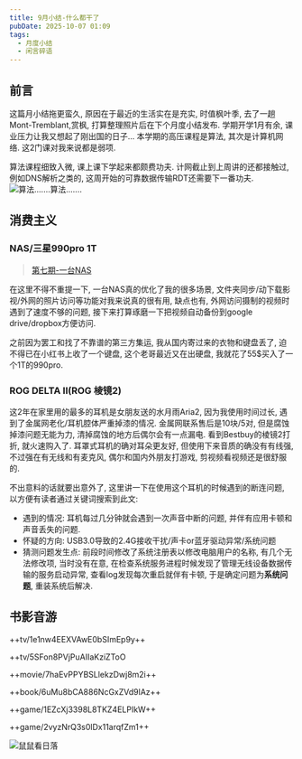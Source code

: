```yaml
---
title: 9月小结-什么都干了
pubDate: 2025-10-07 01:09
tags:
  - 月度小结
  - 闲言碎语
---
```

## 前言

这篇月小结拖更蛮久, 原因在于最近的生活实在是充实, 时值枫叶季, 去了一趟Mont-Tremblant,赏枫, 打算整理照片后在下个月度小结发布. 学期开学1月有余, 课业压力让我又想起了刚出国的日子... 本学期的高压课程是算法, 其次是计算机网络. 这2门课对我来说都是弱项. 

算法课程细致入微, 课上课下学起来都颇费功夫. 计网截止到上周讲的还都接触过, 例如DNS解析之类的, 这周开始的可靠数据传输RDT还需要下一番功夫.
![算法.......算法.......](https://r2.asyncx.top/2025/10/07/202510071636333.webp)

## 消费主义
### NAS/三星990pro 1T

> [第七期-一台NAS](https://blog.asyncx.top/posts/2025-09-21)

在这里不得不重提一下, 一台NAS真的优化了我的很多场景, 文件夹同步/动下载影视/外网的照片访问等功能对我来说真的很有用, 缺点也有, 外网访问摄制的视频时遇到了速度不够的问题, 接下来打算琢磨一下把视频自动备份到google drive/dropbox方便访问.

之前因为罢工和找了不靠谱的第三方集运, 我从国内寄过来的衣物和键盘丢了, 迫不得已在小红书上收了一个键盘, 这个老哥最近又在出硬盘, 我就花了55$买入了一个1T的990pro. 
### ROG DELTA II(ROG 棱镜2)
这2年在家里用的最多的耳机是女朋友送的水月雨Aria2, 因为我使用时间过长, 遇到了金属网老化/耳机腔体严重掉漆的情况. 金属网联系售后是10块/5对, 但是腐蚀掉漆问题无能为力, 清掉腐蚀的地方后偶尔会有一点漏电. 看到Bestbuy的棱镜2打折, 就火速购入了. 耳罩式耳机的确对耳朵更友好, 但使用下来音质的确没有有线强, 不过强在有无线和有麦克风, 偶尔和国内外朋友打游戏, 剪视频看视频还是很舒服的.

不出意料的话就要出意外了, 这里讲一下在使用这个耳机的时候遇到的断连问题, 以方便有读者通过关键词搜索到此文:

- 遇到的情况: 耳机每过几分钟就会遇到一次声音中断的问题, 并伴有应用卡顿和声音丢失的问题.
- 怀疑的方向: USB3.0导致的2.4G接收干扰/声卡or蓝牙驱动异常/系统问题
- 猜测问题发生点: 前段时间修改了系统注册表以修改电脑用户的名称, 有几个无法修改项, 当时没有在意, 在检查系统服务进程时候发现了管理无线设备数据传输的服务启动异常, 查看log发现每次重启就伴有卡顿, 于是确定问题为**系统问题**, 重装系统后解决.

## 书影音游

++tv/1e1nw4EEXVAwE0bSImEp9y++

++tv/5SFon8PVjPuAIIaKziZToO

++movie/7haEvPPYBSLlekzDwj8m2i++

++book/6uMu8bCA886NcGxZVd9lAz++

++game/1EZcXj3398L8TKZ4ELPIkW++

++game/2vyzNrQ3s0lDx11arqfZm1++

![鼠鼠看日落](https://r2.asyncx.top/2025/10/07/202510071706621.webp)

